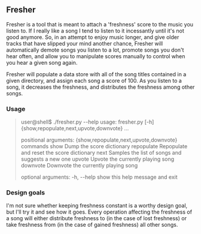 ## Fresher

Fresher is a tool that is meant to attach a 'freshness' score to the music you
listen to. If I really like a song I tend to listen to it incessantly until
it's not good anymore. So, in an attempt to enjoy music longer, and give older
tracks that have slipped your mind another chance, Fresher will automatically
demote songs you listen to a lot, promote songs you don't hear often, and allow
you to manipulate scores manually to control when you hear a given song again.

Fresher will populate a data store with all of the song titles contained in a
given directory, and assign each song a score of 100. As you listen to a song, it
decreases the freshness, and distributes the freshness among other songs.

### Usage

 > user@shell$ ./fresher.py --help
 > usage: fresher.py [-h] {show,repopulate,next,upvote,downvote} ...
 > 
 > positional arguments:
 >   {show,repopulate,next,upvote,downvote}
 >                         commands
 >     show                Dump the score dictionary
 >     repopulate          Repopulate and reset the score dictionary
 >     next                Samples the list of songs and suggests a new one
 >     upvote              Upvote the currently playing song
 >     downvote            Downvote the currently playing song
 > 
 > optional arguments:
 >   -h, --help            show this help message and exit

### Design goals

I'm not sure whether keeping freshness constant is a worthy design goal, but
I'll try it and see how it goes. Every operation affecting the freshness of a
song will either distribute freshness to (in the case of lost freshness) or
take freshness from (in the case of gained freshness) all other songs. 

